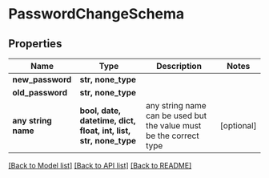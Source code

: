 # PasswordChangeSchema


## Properties
Name | Type | Description | Notes
------------ | ------------- | ------------- | -------------
**new_password** | **str, none_type** |  | 
**old_password** | **str, none_type** |  | 
**any string name** | **bool, date, datetime, dict, float, int, list, str, none_type** | any string name can be used but the value must be the correct type | [optional]

[[Back to Model list]](../README.md#documentation-for-models) [[Back to API list]](../README.md#documentation-for-api-endpoints) [[Back to README]](../README.md)


